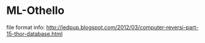 # ML-Othello

file format info: http://ledpup.blogspot.com/2012/03/computer-reversi-part-15-thor-database.html
